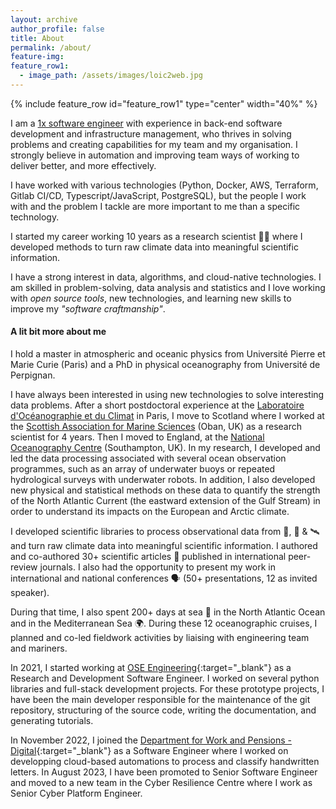 ```yaml
---
layout: archive
author_profile: false
title: About
permalink: /about/
feature-img:
feature_row1:
  - image_path: /assets/images/loic2web.jpg
---
```



{% include feature_row id="feature_row1" type="center" width="40%" %}

I am a [1x software engineer](https://1x.engineer/) with experience in back-end software development and infrastructure management, who thrives in solving problems and creating capabilities for my team and my organisation. I strongly believe in automation and improving team ways of working to deliver better, and more effectively.

I have worked with various technologies (Python, Docker, AWS, Terraform, Gitlab CI/CD, Typescript/JavaScript, PostgreSQL), but the people I work with and the problem I tackle are more important to me than a specific technology.

I started my career working 10 years as a research scientist 🧑🔬 where I developed methods to turn raw climate data into meaningful scientific information.

I have a strong interest in data, algorithms, and cloud-native technologies. I am skilled in problem-solving, data analysis and statistics and I love working with *open source tools*, new technologies, and learning new skills to improve my *"software craftmanship"*. 


#### A lit bit more about me
I hold a master in atmospheric and oceanic physics from Université Pierre et Marie Curie (Paris) and a PhD in physical oceanography from Université de Perpignan. 

I have always been interested in using new technologies to solve interesting data problems. After a short postdoctoral experience at the [Laboratoire d'Océanographie et du Climat](https://www.locean-ipsl.upmc.fr) in Paris, I move to Scotland where I worked at the [Scottish Association for Marine Sciences](https://www.sams.ac.uk/) (Oban, UK) as a research scientist for 4 years. Then I moved to England, at the [National Oceanography Centre](https://noc.ac.uk/) (Southampton, UK). In my research, I developed and led the data processing associated with several ocean observation programmes, such as an array of underwater buoys or repeated hydrological surveys with underwater robots.  In addition, I also developed new physical and statistical methods on these data to quantify the strength of the North Atlantic Current (the eastward extension of the Gulf Stream) in order to understand its impacts on the European and Arctic climate.

I developed scientific libraries to process observational data from 🤖,  🚢  &  🛰  and turn raw climate data into meaningful scientific information. I authored and co-authored 30+ scientific articles 📄 published in international peer-review journals. I also had the opportunity to present my work in international and national conferences 🗣 (50+ presentations, 12 as invited speaker).

During that time, I also spent 200+ days at sea  🌊  in the North Atlantic Ocean and in the Mediterranean Sea 🌍. During these 12 oceanographic cruises, I planned and co-led fieldwork activities by liaising with engineering team and mariners.

In 2021, I started working at [OSE Engineering](http://ose-engineering.fr/){:target="_blank"} as a Research and Development Software Engineer. 
I worked on several python libraries and full-stack development projects. For these prototype projects, I have been the main developer responsible 
for the maintenance of the git repository, structuring of the source code, writing the documentation, and generating tutorials.

In November 2022, I joined  the [Department for Work and Pensions - Digital](https://dwpdigital.blog.gov.uk/about/){:target="_blank"} as a Software Engineer where I worked on developping cloud-based automations to process and classify handwritten letters. In August 2023, I have been promoted to Senior Software Engineer and moved to a new team in the Cyber Resilience Centre where I work as Senior Cyber Platform Engineer.
